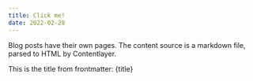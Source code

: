```yaml
---
title: Click me!
date: 2022-02-28
---
```


<script context="module">
    // @ts-nocheck
  import ExternalComponent from '$lib/components/ExternalComponent.svelte';
</script>

<ExternalComponent />

Blog posts have their own pages. The content source is a markdown file, parsed to HTML by Contentlayer.

This is the title from frontmatter: {title}
